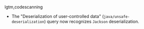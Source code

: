 lgtm,codescanning
* The "Deserialization of user-controlled data" (`java/unsafe-deserialization`) query
  now recognizes `Jackson` deserialization.

